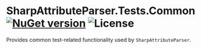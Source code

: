 # SharpAttributeParser.Tests.Common [![NuGet version](https://img.shields.io/nuget/v/SharpAttributeParser.Tests.Common.svg?style=plastic)](https://www.nuget.org/packages/SharpAttributeParser.Tests.Common/) ![License](https://img.shields.io/github/license/SharpAttributeParser/SharpAttributeParser.Tests.Common?style=plastic)

Provides common test-related functionality used by `SharpAttributeParser`.